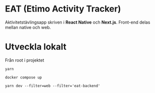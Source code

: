 # EAT (Etimo Activity Tracker)

Aktivitetstävlingsapp skriven i **React Native** och **Next.js**. Front-end delas mellan native och web.

# Utveckla lokalt

Från root i projektet

```
yarn
```

```
docker compose up
```

```
yarn dev --filter=web --filter='eat-backend'
```
